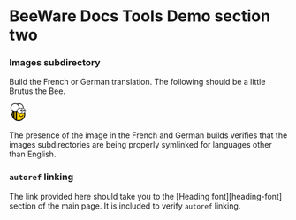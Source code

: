 # BeeWare Docs Tools Demo section two

### Images subdirectory

Build the French or German translation. The following should be a little
Brutus the Bee.

![Brutus the Bee](images/brutus-32.png)

The presence of the image in the French and German builds verifies that the
images subdirectories are being properly symlinked for languages other than
English.

### `autoref` linking

The link provided here should take you to the [Heading font][heading-font]
section of the main page. It is included to verify `autoref` linking.
